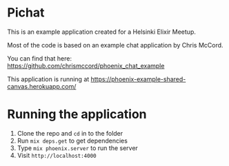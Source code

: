 # Pichat

This is an example application created for a Helsinki Elixir Meetup.

Most of the code is based on an example chat application by Chris McCord.

You can find that here: https://github.com/chrismccord/phoenix_chat_example 

This application is running at https://phoenix-example-shared-canvas.herokuapp.com/

# Running the application

1. Clone the repo and `cd` in to the folder
2. Run `mix deps.get` to get dependencies
3. Type `mix phoenix.server` to run the server
4. Visit `http://localhost:4000`
